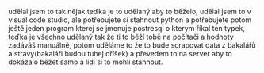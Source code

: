udělal jsem to tak nějak teďka je to udělaný aby to běželo, udělal jsem to v visual code studio, ale potřebujete si stahnout python a potřebujete potom ještě jeden program kterej se jmenuje postresql o kterym říkal ten typek, teďka je všechno udělaný tak že ti to běží tobě na počítači a hodnoty zadáváš manuálně, potom uděláme to že to bude scrapovat data z bakalářů a stravy(bakaláři budou tuhej oříšek) a převedem to na server aby to dokázalo běžet samo a lidi si to mohli stáhnout.
